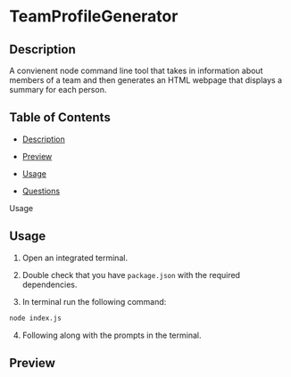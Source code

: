 # TeamProfileGenerator




## Description

A convienent node command line tool that takes in information about members of a team and then generates an HTML webpage that displays a summary for each person.


## Table of Contents

* [Description](#description)

* [Preview](#preview)

* [Usage](#usage)

* [Questions](#questions)









 Usage


## Usage

1. Open an integrated terminal.

2. Double check that you have `package.json` with the required dependencies. 

3. In terminal run the following command:

```bash
node index.js
```

4. Following along with the prompts in the terminal. 
## Preview
